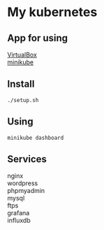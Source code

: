 # My kubernetes
## App for using

<a href="https://www.virtualbox.org/wiki/Downloads">VirtualBox</a> </br>
<a href="https://minikube.sigs.k8s.io/docs/start/">minikube</a>

## Install

<code>./setup.sh</code>

## Using
<code>minikube dashboard</code>

## Services

nginx</br>
wordpress</br>
phpmyadmin</br>
mysql</br>
ftps</br>
grafana</br>
influxdb</br>
